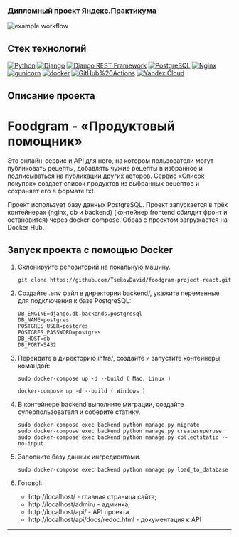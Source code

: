 ### Дипломный проект Яндекс.Практикума

![example workflow](https://github.com/TsekovDavid/foodgram-project-react/actions/workflows/main.yml/badge.svg)

## Стек технологий

[![Python](https://img.shields.io/badge/-Python-464646?style=flat-square&logo=Python)](https://www.python.org/)
[![Django](https://img.shields.io/badge/-Django-464646?style=flat-square&logo=Django)](https://www.djangoproject.com/)
[![Django REST Framework](https://img.shields.io/badge/-Django%20REST%20Framework-464646?style=flat-square&logo=Django%20REST%20Framework)](https://www.django-rest-framework.org/)
[![PostgreSQL](https://img.shields.io/badge/-PostgreSQL-464646?style=flat-square&logo=PostgreSQL)](https://www.postgresql.org/)
[![Nginx](https://img.shields.io/badge/-NGINX-464646?style=flat-square&logo=NGINX)](https://nginx.org/ru/)
[![gunicorn](https://img.shields.io/badge/-gunicorn-464646?style=flat-square&logo=gunicorn)](https://gunicorn.org/)
[![docker](https://img.shields.io/badge/-Docker-464646?style=flat-square&logo=docker)](https://www.docker.com/)
[![GitHub%20Actions](https://img.shields.io/badge/-GitHub%20Actions-464646?style=flat-square&logo=GitHub%20actions)](https://github.com/features/actions)
[![Yandex.Cloud](https://img.shields.io/badge/-Yandex.Cloud-464646?style=flat-square&logo=Yandex.Cloud)](https://cloud.yandex.ru/)

## Описание проекта
# Foodgram - «Продуктовый помощник»

Это онлайн-сервис и API для него, на котором пользователи могут публиковать рецепты, добавлять чужие рецепты в избранное и подписываться на публикации других авторов. Сервис «Список покупок» создает список продуктов из выбранных рецептов и сохраняет его в формате txt.

Проект использует базу данных PostgreSQL. Проект запускается в трёх контейнерах (nginx, db и backend) (контейнер frontend сбилдит фронт и остановится) через docker-compose. Образ с проектом загружается на Docker Hub.

## Запуск проекта с помощью Docker

1. Склонируйте репозиторий на локальную машину.

    ```
    git clone https://github.com/TsekovDavid/foodgram-project-react.git
    ```

2. Создайте .env файл в директории backend/, укажите переменные для подключения к базе PostgreSQL:

    ```
    DB_ENGINE=django.db.backends.postgresql
    DB_NAME=postgres
    POSTGRES_USER=postgres
    POSTGRES_PASSWORD=postgres
    DB_HOST=db
    DB_PORT=5432
    ```

3. Перейдите в директорию infra/, создайте и запустите контейнеры командой:
    ```
    sudo docker-compose up -d --build ( Mac, Linux )
    
    docker-compose up -d --build ( Windows )
    ```
4. В контейнере backend выполните миграции, создайте суперпользователя и соберите статику.

    ```
    sudo docker-compose exec backend python manage.py migrate
    sudo docker-compose exec backend python manage.py createsuperuser
    sudo docker-compose exec backend python manage.py collectstatic --no-input 
    ```

5. Заполните базу данных ингредиентами.

    ```
    sudo docker-compose exec backend python manage.py load_to_database
    ```

6. Готово!:
    -  http://localhost/ - главная страница сайта;
    -  http://localhost/admin/ - админка;
    -  http://localhost/api/ - API проекта
    -  http://localhost/api/docs/redoc.html - документация к API
---